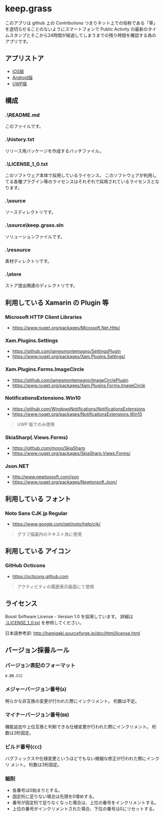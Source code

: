 ﻿# keep.grass

このアプリは github 上の Contributions つまりネット上での俗称である「草」を途切らせることのないようにスマートフォンで Public Activity の最新のタイムスタンプとそこから24時間が経過してしまうまでの残り時間を確認する為のアプリです。

## アプリストア

* [iOS版](https://itunes.apple.com/us/app/keep.grass/id1170833136?l=ja&ls=1&mt=8)
* [Android版](https://play.google.com/store/apps/details?id=net.trickpalace.keep_grass)
* [UWP版](https://www.microsoft.com/store/apps/9nblggh51p1m)

## 構成

### .\README.md

このファイルです。

### .\history.txt

リリース用パッケージを作成するバッチファイル。

### .\LICENSE_1_0.txt

このソフトウェア本体で採用しているライセンス。
このソフトウェアが利用してる各種プラグイン等のライセンスはそれぞれで採用されているライセンスとなります。

### .\source

ソースディレクトリです。

### .\source\keep.grass.sln

ソリューションファイルです。

### .\resource

素材ディレクトリです。

### .\store

ストア提出関連のディレクトリです。

## 利用している Xamarin の Plugin 等

### Microsoft HTTP Client Libraries

* https://www.nuget.org/packages/Microsoft.Net.Http/

### Xam.Plugins.Settings

* https://github.com/jamesmontemagno/SettingsPlugin
* https://www.nuget.org/packages/Xam.Plugins.Settings/

### Xam.Plugins.Forms.ImageCircle

* https://github.com/jamesmontemagno/ImageCirclePlugin
* https://www.nuget.org/packages/Xam.Plugins.Forms.ImageCircle

### NotificationsExtensions.Win10

* https://github.com/WindowsNotifications/NotificationsExtensions
* https://www.nuget.org/packages/NotificationsExtensions.Win10

> UWP 版でのみ使用

### SkiaSharp(.Views.Forms)

* https://github.com/mono/SkiaSharp
* https://www.nuget.org/packages/SkiaSharp.Views.Forms/

### Json\.NET

* http://www.newtonsoft.com/json
* https://www.nuget.org/packages/Newtonsoft.Json/

## 利用している フォント

### Noto Sans CJK jp Regular

* https://www.google.com/get/noto/help/cjk/

> グラフ描画内のテキスト為に使用

## 利用している アイコン

### GitHub Octicons

* https://octicons.github.com

> アクティビティの履歴表示画面にて使用

## ライセンス

Boost Software License - Version 1.0 を採用しています。
詳細は [.\LICENSE_1_0.txt](./LICENSE_1_0.txt) を参照してください。

日本語参考訳: http://hamigaki.sourceforge.jp/doc/html/license.html

## バージョン採番ルール

### バージョン表記のフォーマット

`A.BB.CCC`

### メジャーバージョン番号(`A`)

明らかな非互換の変更が行われた際にインクリメント。
桁数は不定。

### マイナーバージョン番号(`BB`)

機能追加や上位互換と判断できる仕様変更が行われた際にインクリメント。
桁数は2桁固定。

### ビルド番号(`CCC`)

バグフィックスや仕様変更というほどでもない微細な修正が行われた際にインクリ
メント。
桁数は3桁固定。

### 細則

* 各番号は0始まりとする。
* 固定桁に足りない場合は先頭を0埋めする。
* 番号が固定桁で足りなくなった場合は、上位の番号をインクリメントする。
* 上位の番号がインクリメントされた場合、下位の番号は0にリセットする。
